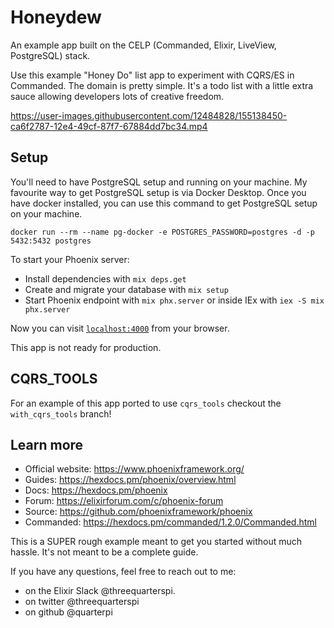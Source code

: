 # Honeydew

An example app built on the CELP (Commanded, Elixir, LiveView, PostgreSQL) stack.

Use this example "Honey Do" list app to experiment with CQRS/ES in Commanded. The domain is pretty simple.
It's a todo list with a little extra sauce allowing developers lots of creative freedom.

https://user-images.githubusercontent.com/12484828/155138450-ca6f2787-12e4-49cf-87f7-67884dd7bc34.mp4

## Setup
You'll need to have PostgreSQL setup and running on your machine. My favourite way to get PostgreSQL setup is via Docker Desktop. Once you have docker installed, you can use this command to get PostgreSQL setup on your machine.

`docker run --rm --name pg-docker -e POSTGRES_PASSWORD=postgres -d -p 5432:5432 postgres`

To start your Phoenix server:

  * Install dependencies with `mix deps.get`
  * Create and migrate your database with `mix setup`
  * Start Phoenix endpoint with `mix phx.server` or inside IEx with `iex -S mix phx.server`

Now you can visit [`localhost:4000`](http://localhost:4000) from your browser.

This app is not ready for production. 

## CQRS_TOOLS
For an example of this app ported to use `cqrs_tools` checkout the `with_cqrs_tools` branch!

## Learn more

  * Official website: https://www.phoenixframework.org/
  * Guides: https://hexdocs.pm/phoenix/overview.html
  * Docs: https://hexdocs.pm/phoenix
  * Forum: https://elixirforum.com/c/phoenix-forum
  * Source: https://github.com/phoenixframework/phoenix
  * Commanded: https://hexdocs.pm/commanded/1.2.0/Commanded.html


This is a SUPER rough example meant to get you started without much hassle. It's not meant to be a complete guide. 

If you have any questions, feel free to reach out to me: 
  * on the Elixir Slack @threequarterspi.
  * on twitter @threequarterspi
  * on github @quarterpi

